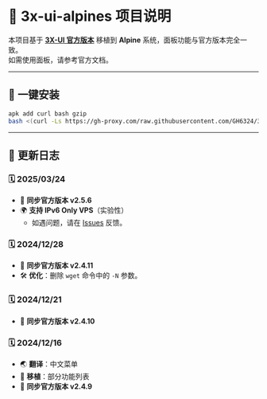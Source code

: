 # 🚀 3x-ui-alpines 项目说明

本项目基于 **[3X-UI 官方版本](https://github.com/MHSanaei/3x-ui)** 移植到 **Alpine** 系统，面板功能与官方版本完全一致。  
如需使用面板，请参考官方文档。

---

## 📌 一键安装

```sh
apk add curl bash gzip
bash <(curl -Ls https://gh-proxy.com/raw.githubusercontent.com/GH6324/3x-ui-alpine/master/install_alpine.sh)
```

---

## 📜 更新日志

### 🗓️ 2025/03/24
- 🔄 **同步官方版本 v2.5.6**  
- 🌍 **支持 IPv6 Only VPS**（实验性）  
  - 如遇问题，请在 [Issues](https://github.com/GH6324/3x-ui-alpine/issues/new) 反馈。

### 🗓️ 2024/12/28
- 🔄 **同步官方版本 v2.4.11**  
- 🛠️ **优化**：删除 `wget` 命令中的 `-N` 参数。

### 🗓️ 2024/12/21
- 🔄 **同步官方版本 v2.4.10**

### 🗓️ 2024/12/16
- 🌏 **翻译**：中文菜单  
- 🔧 **移植**：部分功能列表  
- 🔄 **同步官方版本 v2.4.9**

